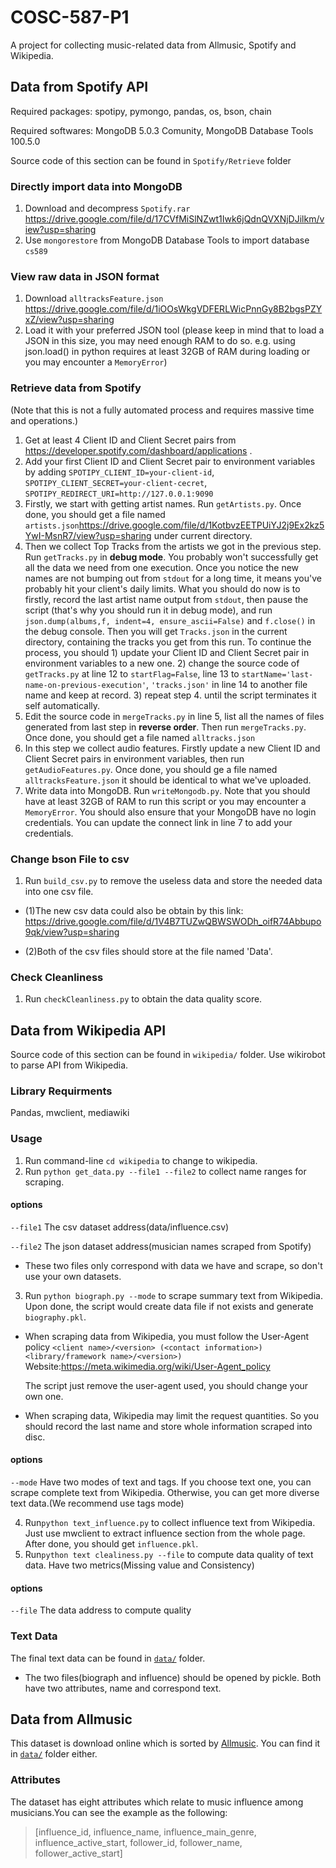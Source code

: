 # COSC-587-P1
A project for collecting music-related data from Allmusic, Spotify and Wikipedia.


## Data from Spotify API
Required packages: spotipy, pymongo, pandas, os, bson, chain

Required softwares: MongoDB 5.0.3 Comunity, MongoDB Database Tools 100.5.0

Source code of this section can be found in `Spotify/Retrieve` folder
### Directly import data into MongoDB
1. Download and decompress `Spotify.rar` https://drive.google.com/file/d/17CVfMiSlNZwt1Iwk6jQdnQVXNjDJilkm/view?usp=sharing
2. Use `mongorestore` from MongoDB Database Tools to import database `cs589`

### View raw data in JSON format
1. Download `alltracksFeature.json` https://drive.google.com/file/d/1iOOsWkgVDFERLWicPnnGy8B2bgsPZYxZ/view?usp=sharing
2. Load it with your preferred JSON tool (please keep in mind that to load a JSON in this size, you may need enough RAM to do so. e.g. using json.load() in python requires at least 32GB of RAM during loading or you may encounter a `MemoryError`)

### Retrieve data from Spotify
(Note that this is not a fully automated process and requires massive time and operations.)
1. Get at least 4 Client ID and Client Secret pairs from https://developer.spotify.com/dashboard/applications .
2. Add your first Client ID and Client Secret pair to environment variables by adding `SPOTIPY_CLIENT_ID=your-client-id`, `SPOTIPY_CLIENT_SECRET=your-client-cecret`, `SPOTIPY_REDIRECT_URI=http://127.0.0.1:9090` 
3. Firstly, we start with getting artist names. Run `getArtists.py`. Once done, you should get a file named `artists.json`https://drive.google.com/file/d/1KotbvzEETPUiYJ2j9Ex2kz5YwI-MsnR7/view?usp=sharing under current directory.
4. Then we collect Top Tracks from the artists we got in the previous step. Run `getTracks.py` in **debug mode**. You probably won't successfully get all the data we need from one execution. Once you notice the new names are not bumping out from `stdout` for a long time, it means you've probably hit your client's daily limits. What you should do now is to firstly, record the last artist name output from `stdout`, then pause the script (that's why you should run it in debug mode), and run `json.dump(albums,f, indent=4, ensure_ascii=False)` and `f.close()` in the debug console. Then you will get `Tracks.json` in the current directory, containing the tracks you get from this run. To continue the process, you should 1) update your Client ID and Client Secret pair in environment variables to a new one. 2) change the source code of `getTracks.py` at line 12 to `startFlag=False`, line 13 to `startName='last-name-on-previous-execution'`, `'tracks.json'` in line 14 to another file name and keep at record. 3) repeat step 4. until the script terminates it self automatically.
5. Edit the source code in `mergeTracks.py` in line 5, list all the names of files generated from last step in **reverse order**. Then run `mergeTracks.py`. Once done, you should get a file named `alltracks.json`
6. In this step we collect audio features. Firstly update a new Client ID and Client Secret pairs in environment variables, then run `getAudioFeatures.py`. Once done, you should ge a file named `alltracksFeature.json` it should be identical to what we've uploaded.
7. Write data into MongoDB. Run `writeMongodb.py`. Note that you should have at least 32GB of RAM to run this script or you may encounter a `MemoryError`. You should also ensure that your MongoDB have no login credentials. You can update the connect link in line 7 to add your credentials.<br>

### Change bson File to csv
1. Run `build_csv.py` to remove the useless data and store the needed data into one csv file.
* (1)The new csv data could also be obtain by this link: https://drive.google.com/file/d/1V4B7TUZwQBWSWODh_oifR74Abbupo9qk/view?usp=sharing
         
* (2)Both of the csv files should store at the file named 'Data'.
      
### Check Cleanliness
1. Run `checkCleanliness.py` to obtain the data quality score.

## Data from Wikipedia API
Source code of this section can be found in `wikipedia/` folder.
Use wikirobot to parse API from Wikipedia.
### Library Requirments
Pandas, mwclient, mediawiki

### Usage
1. Run command-line `cd wikipedia` to change to wikipedia.
2. Run `python get_data.py --file1 --file2` to collect name ranges for scraping. 
#### options
`--file1` The csv dataset address(data/influence.csv)

`--file2` The json dataset address(musician names scraped from Spotify)
* These two files only correspond with data we have and scrape, so don't use your own datasets.

3. Run `python biograph.py --mode` to scrape summary text from Wikipedia. Upon done, the script would create data file if not exists and generate `biography.pkl`. 
* When scraping data from Wikipedia, you must follow the User-Agent policy `<client name>/<version> (<contact information>) <library/framework name>/<version>)` Website:https://meta.wikimedia.org/wiki/User-Agent_policy
  
  The script just remove the user-agent used, you should change your own one.
* When scraping data, Wikipedia may limit the request quantities. So you should record the last name and store whole information scraped into disc.
#### options
`--mode` Have two modes of text and tags. If you choose text one, you can scrape complete text from Wikipedia. Otherwise, you can get more diverse text data.(We recommend 
use tags mode)

4. Run`python text_influence.py` to collect influence text from Wikipedia. Just use mwclient to extract influence section from the whole page. After done, you should get `influence.pkl`.
5. Run`python text clealiness.py --file` to compute data quality of text data.
   Have two metrics(Missing value and Consistency)
#### options
`--file` The data address to compute quality

### Text Data
The final text data can be found in [`data/`](https://github.com/singh-classes/project-1-newbee/tree/main/wikipedia/data) folder. 
* The two files(biograph and influence) should be opened by pickle. Both have two attributes, name and correspond text.

## Data from Allmusic 
This dataset is download online which is sorted by [Allmusic](https://www.allmusic.com/). You can find it in [`data/`](https://github.com/singh-classes/project-1-newbee/tree/main/wikipedia/data) folder either.
### Attributes
The dataset has eight attributes which relate to music influence among musicians.You can see the example as the following:
>[influence_id, influence_name, influence_main_genre, influence_active_start, follower_id, follower_name, follower_active_start]
